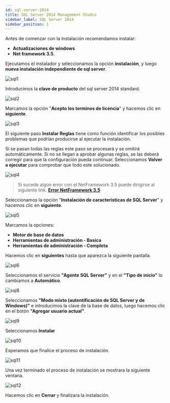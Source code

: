 ```yaml
---
id: sql-server-2014
title: SQL Server 2014 Management Studio
sidebar_label: SQL Server 2014
sidebar_position: 1
---
```


Antes de comenzar con la instalación recomendamos instalar:

- **Actualizaciones de windows**
- **Net framework 3.5**.

Ejecutamos el instalador y seleccionamos la opción **instalación**, y luego **nueva instalación independiente de sql server**.

![sql1](./img/Install_Config/sql/365_sql1.png "sql1")

Introducimos la **clave de producto** del sql server 2014 standard.

![sql2](./img/Install_Config/sql/365_sql2.png "sql2")

Marcamos la opción "**Acepto los terminos de licencia**" y hacemos clic en **siguiente**.

![sql3](./img/Install_Config/sql/365_sql3.png "sql3")

El siguiente paso **Instalar Reglas** tiene como función identificar los posibles problemas
que podrian producirse al ejecutar la instalación.

Si se pasan todas las reglas este paso se procesará y se omitirá automáticamente. Si no se llegan a aprobar algunas reglas, se las deberá corregir para que la configuración pueda continuar. Seleccionamos **Volver a ejecutar** para comprobar que todo este solucionado.

![sql4](./img/Install_Config/sql/365_sql4.png "sql4")

> Si sucede algún error con el NetFramework 3.5 puede dirigirse al siguiente link. [**Error NetFramework 3.5**](../../solucion-de-problemas/365software/problemas-con-la-instalacion.md#instalador-de-sql-server-no-detecta-net-framework-35)

Seleccionamos la opción "**Instalación de características de SQL Server**" y hacemos clic en **siguiente**.

![sql5](./img/Install_Config/sql/365_sql5.png "sql5")

Marcamos la opciones:

- **Motor de base de datos**
- **Herramientas de administración - Basica**
- **Herramientas de administración - Completa**

Hacemos clic en **siguientes** hasta que aparezca la siguiente pantalla.

![sql6](./img/Install_Config/sql/365_sql6.png "sql6")

Seleccionamos el servicio **"Agente SQL Server"** y en el **"Tipo de inicio"** lo cambiamos a **Automático**.

![sql8](./img/Install_Config/sql/365_sql8.png "sql8")

Seleccionamos **"Modo mixto (autentificación de SQL Server y de Windows)"** e introducimos la clave de la base de datos, luego hacemos clic en el botón **"Agregar usuario actual"**.

![sql9](./img/Install_Config/sql/365_sql9.png "sql9")

Seleccionamos **Instalar**

![sql10](./img/Install_Config/sql/365_sql10.png "sql10")

Esperamos que finalice el proceso de instalación.

![sql11](./img/Install_Config/sql/365_sql11.png "sql11")

Una vez terminado el proceso de instalación se mostrara la siguiente ventana.

![sql12](./img/Install_Config/sql/365_sql12.png "sql12")

Hacemos clic en **Cerrar** y finalizara la instalación.
